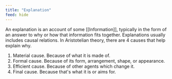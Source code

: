 ```yaml
---
title: "Explanation"
feed: hide
---
```


An explanation is an account of some [[Information]], typically in the form of an answer to why or how that information fits together. Explanations usually includes causal relations. In Aristotelian theory, there are 4 causes that help explain why.

1. Material cause. Because of what it is made of. 
2. Formal cause. Because of its form, arrangement, shape, or appearance.
3. Efficient cause. Because of other agents which change it.
4. Final cause. Because that's what it is or aims for.


